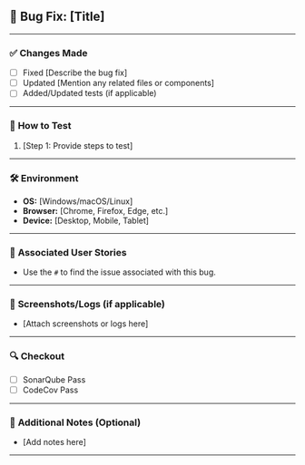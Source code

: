 ## 🐛 Bug Fix: [Title]
<!-- Briefly describe the bug being fixed and its impact. -->


---

### ✅ **Changes Made**
<!-- List all key changes in this PR. -->
- [ ] Fixed [Describe the bug fix]
- [ ] Updated [Mention any related files or components]
- [ ] Added/Updated tests (if applicable)

---
### 🔬 **How to Test**
<!-- Provide clear steps to test the implementation. -->
1. [Step 1: Provide steps to test]

---

### 🛠 **Environment**
- **OS:** [Windows/macOS/Linux]
- **Browser:** [Chrome, Firefox, Edge, etc.]
- **Device:** [Desktop, Mobile, Tablet]

---

### 🎯 **Associated User Stories**
<!-- Link to any related user stories for context. -->
- Use the `#` to find the issue associated with this bug.

---

### 📸 **Screenshots/Logs (if applicable)**
<!-- Attach any relevant screenshots or logs for verification. -->
- [Attach screenshots or logs here]

---

### 🔍 **Checkout**
<!-- Attach any relevant checkouts to complete in order for the PR to be merged. -->

- [ ] SonarQube Pass
- [ ] CodeCov Pass

---

### 📌 **Additional Notes (Optional)**
<!-- Any extra information or future considerations for this code update. -->
- [Add notes here]

---
